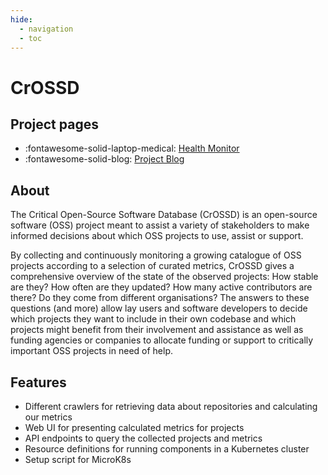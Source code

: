 ```yaml
---
hide:
  - navigation
  - toc
---
```

# CrOSSD

## Project pages

<div class="grid cards" markdown>

- :fontawesome-solid-laptop-medical: [Health Monitor](https://health.crossd.tech)
- :fontawesome-solid-blog: [Project Blog](https://crossd.tech)

</div>

## About

The Critical Open-Source Software Database (CrOSSD) is an open-source software (OSS) project
meant to assist a variety of stakeholders to make informed decisions about which OSS projects to
use, assist or support.

By collecting and continuously monitoring a growing catalogue of OSS projects according to a
selection of curated metrics, CrOSSD gives a comprehensive overview of the state of the observed
projects: How stable are they? How often are they updated? How many active contributors are
there? Do they come from different organisations? The answers to these questions (and more)
allow lay users and software developers to decide which projects they want to include in their
own codebase and which projects might benefit from their involvement and assistance as well as
funding agencies or companies to allocate funding or support to critically important OSS
projects in need of help.

## Features

- Different crawlers for retrieving data about repositories and calculating our metrics
- Web UI for presenting calculated metrics for projects
- API endpoints to query the collected projects and metrics
- Resource definitions for running components in a Kubernetes cluster
- Setup script for MicroK8s
